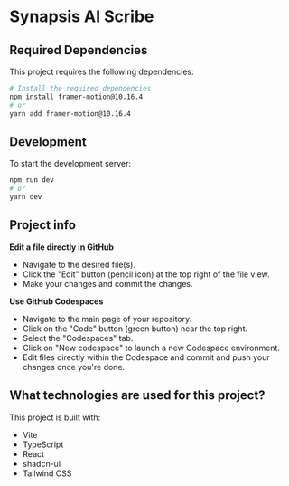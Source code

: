 # Synapsis AI Scribe

## Required Dependencies

This project requires the following dependencies:

```bash
# Install the required dependencies
npm install framer-motion@10.16.4
# or
yarn add framer-motion@10.16.4
```

## Development

To start the development server:

```bash
npm run dev
# or
yarn dev
```

## Project info


**Edit a file directly in GitHub**

- Navigate to the desired file(s).
- Click the "Edit" button (pencil icon) at the top right of the file view.
- Make your changes and commit the changes.

**Use GitHub Codespaces**

- Navigate to the main page of your repository.
- Click on the "Code" button (green button) near the top right.
- Select the "Codespaces" tab.
- Click on "New codespace" to launch a new Codespace environment.
- Edit files directly within the Codespace and commit and push your changes once you're done.

## What technologies are used for this project?

This project is built with:

- Vite
- TypeScript
- React
- shadcn-ui
- Tailwind CSS
